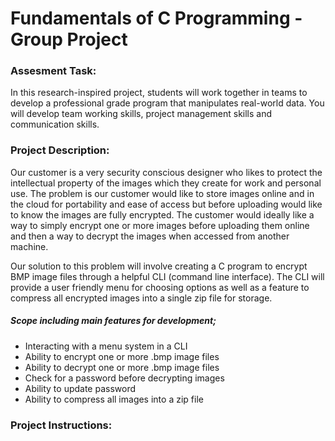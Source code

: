 Fundamentals of C Programming - Group Project
=============================================

### Assesment Task:

In this research-inspired project, students will work together in teams to develop a professional grade program that manipulates real-world data. You will develop team working skills, project management skills and communication skills.

### Project Description:

Our customer is a very security conscious designer who likes to protect the intellectual property of the images which they create for work and personal use. The problem is our customer would like to store images online and in the cloud for portability and ease of access but before uploading would like to know the images are fully encrypted. The customer would ideally like a way to simply encrypt one or more images before uploading them online and then a way to decrypt the images when accessed from another machine.

Our solution to this problem will involve creating a C program to encrypt BMP image files through a helpful CLI (command line interface). The CLI will provide a user friendly menu for choosing options as well as a feature to compress all encrypted images into a single zip file for storage.

##### Scope including main features for development;
 
* Interacting with a menu system in a CLI
* Ability to encrypt one or more .bmp image files
* Ability to decrypt one or more .bmp image files
* Check for a password before decrypting  images
* Ability to update password
* Ability to compress all images into a zip file


### Project Instructions:
